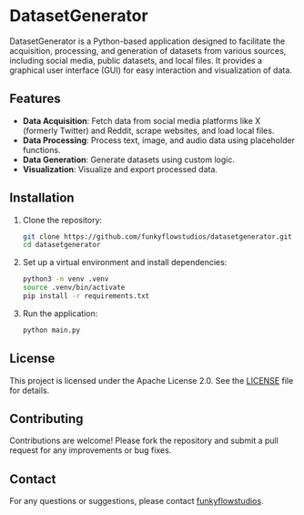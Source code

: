 # DatasetGenerator

DatasetGenerator is a Python-based application designed to facilitate the acquisition, processing, and generation of datasets from various sources, including social media, public datasets, and local files. It provides a graphical user interface (GUI) for easy interaction and visualization of data.

## Features

- **Data Acquisition**: Fetch data from social media platforms like X (formerly Twitter) and Reddit, scrape websites, and load local files.
- **Data Processing**: Process text, image, and audio data using placeholder functions.
- **Data Generation**: Generate datasets using custom logic.
- **Visualization**: Visualize and export processed data.

## Installation

1. Clone the repository:
   ```bash
   git clone https://github.com/funkyflowstudios/datasetgenerator.git
   cd datasetgenerator
   ```

2. Set up a virtual environment and install dependencies:
   ```bash
   python3 -m venv .venv
   source .venv/bin/activate
   pip install -r requirements.txt
   ```

3. Run the application:
   ```bash
   python main.py
   ```

## License

This project is licensed under the Apache License 2.0. See the [LICENSE](LICENSE) file for details.

## Contributing

Contributions are welcome! Please fork the repository and submit a pull request for any improvements or bug fixes.

## Contact

For any questions or suggestions, please contact [funkyflowstudios](mail.funkyflow@gmail.com).
